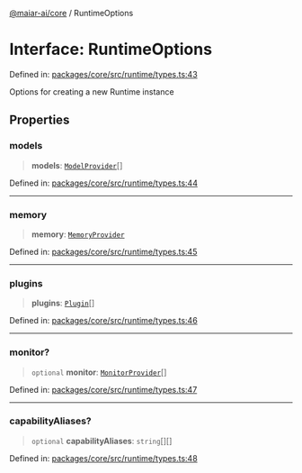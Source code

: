 [@maiar-ai/core](../index.md) / RuntimeOptions

# Interface: RuntimeOptions

Defined in: [packages/core/src/runtime/types.ts:43](https://github.com/UraniumCorporation/maiar-ai/blob/main/packages/core/src/runtime/types.ts#L43)

Options for creating a new Runtime instance

## Properties

### models

> **models**: [`ModelProvider`](ModelProvider.md)[]

Defined in: [packages/core/src/runtime/types.ts:44](https://github.com/UraniumCorporation/maiar-ai/blob/main/packages/core/src/runtime/types.ts#L44)

***

### memory

> **memory**: [`MemoryProvider`](MemoryProvider.md)

Defined in: [packages/core/src/runtime/types.ts:45](https://github.com/UraniumCorporation/maiar-ai/blob/main/packages/core/src/runtime/types.ts#L45)

***

### plugins

> **plugins**: [`Plugin`](Plugin.md)[]

Defined in: [packages/core/src/runtime/types.ts:46](https://github.com/UraniumCorporation/maiar-ai/blob/main/packages/core/src/runtime/types.ts#L46)

***

### monitor?

> `optional` **monitor**: [`MonitorProvider`](MonitorProvider.md)[]

Defined in: [packages/core/src/runtime/types.ts:47](https://github.com/UraniumCorporation/maiar-ai/blob/main/packages/core/src/runtime/types.ts#L47)

***

### capabilityAliases?

> `optional` **capabilityAliases**: `string`[][]

Defined in: [packages/core/src/runtime/types.ts:48](https://github.com/UraniumCorporation/maiar-ai/blob/main/packages/core/src/runtime/types.ts#L48)
